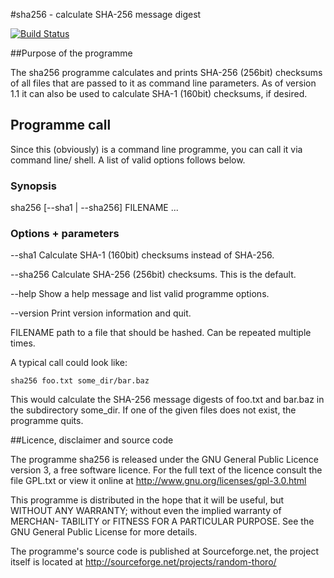 #sha256 - calculate SHA-256 message digest

[![Build Status](https://travis-ci.org/Thoronador/secure-hash-algorithm.svg)](https://travis-ci.org/Thoronador/secure-hash-algorithm)

##Purpose of the programme

The sha256 programme calculates and prints SHA-256 (256bit) checksums
of all files that are passed to it as command line parameters.
As of version 1.1 it can also be used to calculate SHA-1 (160bit)
checksums, if desired.

## Programme call

Since this (obviously) is a command line programme, you can call it
via command line/ shell. A list of valid options follows below.


### Synopsis

  sha256 [--sha1 | --sha256] FILENAME ...


### Options + parameters

  --sha1
      Calculate SHA-1 (160bit) checksums instead of SHA-256.

  --sha256
      Calculate SHA-256 (256bit) checksums. This is the default.

  --help
      Show a help message and list valid programme options.

  --version
      Print version information and quit.

  FILENAME
        path to a file that should be hashed. Can be repeated
        multiple times.

A typical call could look like:

    sha256 foo.txt some_dir/bar.baz

This would calculate the SHA-256 message digests of foo.txt and
bar.baz in the subdirectory some_dir. If one of the given files does
not exist, the programme quits.


##Licence, disclaimer and source code

The programme sha256 is released under the GNU General Public Licence
version 3, a free software licence. For the full text of the licence
consult the file GPL.txt or view it online at
  <http://www.gnu.org/licenses/gpl-3.0.html>

This programme is distributed in the hope that it will be useful, but
WITHOUT ANY WARRANTY; without even the implied warranty of MERCHAN-
TABILITY or FITNESS FOR A PARTICULAR PURPOSE.  See the GNU General
Public License for more details.

The programme's source code is published at Sourceforge.net, the
project itself is located at
  <http://sourceforge.net/projects/random-thoro/>
